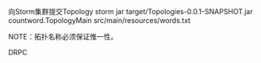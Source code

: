 向Storm集群提交Topology
storm jar target/Topologies-0.0.1-SNAPSHOT.jar countword.TopologyMain src/main/resources/words.txt

NOTE：拓扑名称必须保证惟一性。

DRPC